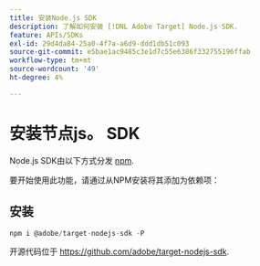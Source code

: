 ```yaml
---
title: 安装Node.js SDK
description: 了解如何安装 [!DNL Adobe Target] Node.js SDK.
feature: APIs/SDKs
exl-id: 29d4da84-25a0-4f7a-a6d9-ddd1db51c093
source-git-commit: e5bae1ac9485c3e1d7c55e6386f332755196ffab
workflow-type: tm+mt
source-wordcount: '49'
ht-degree: 4%

---
```


# 安装节点js。 SDK

Node.js SDK由以下方式分发 [npm](https://www.npmjs.com/package/@adobe/target-nodejs-sdk).

要开始使用此功能，请通过从NPM安装将其添加为依赖项：

## 安装

```js {line-numbers="true"}
npm i @adobe/target-nodejs-sdk -P
```

开源代码位于 <https://github.com/adobe/target-nodejs-sdk>.
